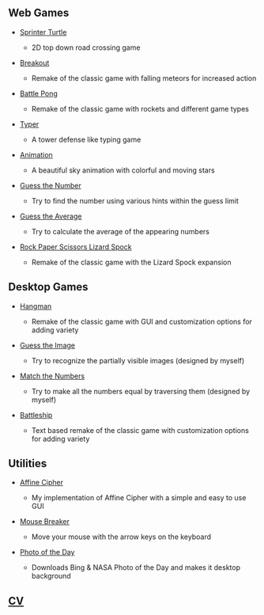 ## Web Games

- [Sprinter Turtle](https://berkerol.github.io/sprinter-turtle)

  - 2D top down road crossing game

- [Breakout](https://berkerol.github.io/breakout)

  - Remake of the classic game with falling meteors for increased action

- [Battle Pong](https://berkerol.github.io/battle-pong)

  - Remake of the classic game with rockets and different game types

- [Typer](https://berkerol.github.io/typer)

  - A tower defense like typing game

- [Animation](https://berkerol.github.io/animation)

  - A beautiful sky animation with colorful and moving stars

- [Guess the Number](https://berkerol.github.io/guess-the-number)

  - Try to find the number using various hints within the guess limit

- [Guess the Average](https://berkerol.github.io/guess-the-average)

  - Try to calculate the average of the appearing numbers

- [Rock Paper Scissors Lizard Spock](https://berkerol.github.io/rock-paper-scissors-lizard-spock)

  - Remake of the classic game with the Lizard Spock expansion

## Desktop Games

- [Hangman](https://berkerol.github.io/hangman)

  - Remake of the classic game with GUI and customization options for adding variety

- [Guess the Image](https://berkerol.github.io/guess-the-image)

  - Try to recognize the partially visible images (designed by myself)

- [Match the Numbers](https://berkerol.github.io/match-the-numbers)

  - Try to make all the numbers equal by traversing them (designed by myself)

- [Battleship](https://berkerol.github.io/battleship)

  - Text based remake of the classic game with customization options for adding variety

## Utilities

- [Affine Cipher](https://berkerol.github.io/affine-cipher)

  - My implementation of Affine Cipher with a simple and easy to use GUI

- [Mouse Breaker](https://berkerol.github.io/mouse-breaker)

  - Move your mouse with the arrow keys on the keyboard

- [Photo of the Day](https://berkerol.github.io/photo-of-the-day)

  - Downloads Bing & NASA Photo of the Day and makes it desktop background

## [CV](https://berkerol.github.io/cv)
